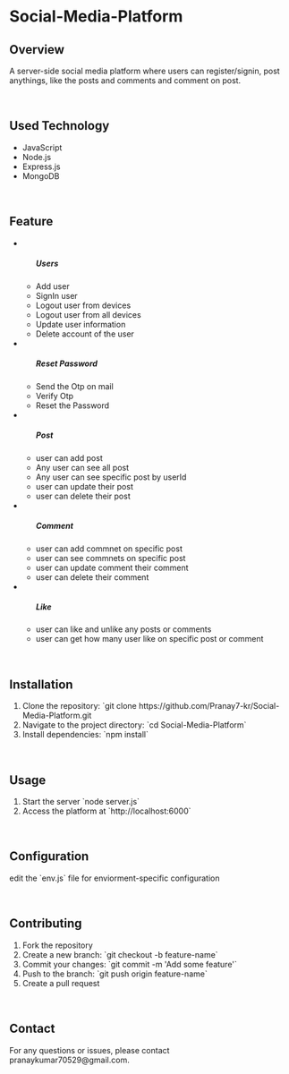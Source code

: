 <h1>Social-Media-Platform</h1>
<h2>Overview</h2>
<p>A server-side social media platform where users can register/signin, post anythings, like the posts and comments and comment on post.</p>
<br>
<h2>Used Technology</h2>
<ul>
  <li>JavaScript</li>
  <li>Node.js</li>
  <li>Express.js</li>
  <li>MongoDB</li>
</ul>
<br>
<h2>Feature</h2>
<ul>
  <li><ul>
    <h5>Users</h5>
    <li>Add user</li>
    <li>SignIn user</li>
    <li>Logout user from devices</li>
    <li>Logout user from all devices</li>
    <li>Update user information</li>
    <li>Delete account of the user</li>
  </ul></li>
  <li><ul>
    <h5>Reset Password</h5>
    <li>Send the Otp on mail</li>
    <li>Verify Otp</li>
    <li>Reset the Password</li>
  </ul></li>
  <li><ul>
    <h5>Post</h5>
    <li>user can add post</li>
    <li>Any user can see all post</li>
    <li>Any user can see specific post by userId</li>
    <li>user can update their post</li>
    <li>user can delete their post</li>
  </ul></li>
  <li><ul>
    <h5>Comment</h5>
    <li>user can add commnet on specific post</li>
    <li>user can see commnets on specific post</li>
    <li>user can update comment their comment</li>
    <li>user can delete their comment</li>
  </ul></li>
  <li><ul>
    <h5>Like</h5>
    <li>user can like and unlike any posts or comments</li>
    <li>user can get how many user like on specific post or comment</li>
  </ul></li>
</ul>
<br>
<h2>Installation</h2>
<ol>
  <li>Clone the repository: `git clone https://github.com/Pranay7-kr/Social-Media-Platform.git</li>
  <li>Navigate to the project directory: `cd Social-Media-Platform`</li>
  <li>Install dependencies: `npm install`</li>
</ol>
<br>
<h2>Usage</h2>
<ol>
  <li>Start the server `node server.js`</li>
  <li>Access the platform at `http://localhost:6000`</li>
</ol>
<br>
<h2>Configuration</h2>
<p>edit the `env.js` file for enviorment-specific configuration</p>
<br>
<h2>Contributing</h2>
<ol>
  <li>Fork the repository</li>
  <li>Create a new branch: `git checkout -b feature-name`</li>
  <li>Commit your changes: `git commit -m 'Add some feature'`</li>
  <li>Push to the branch: `git push origin feature-name`</li>
  <li>Create a pull request</li>
</ol>
<br>
<h2>Contact</h2>
<p>For any questions or issues, please contact pranaykumar70529@gmail.com.</p>
